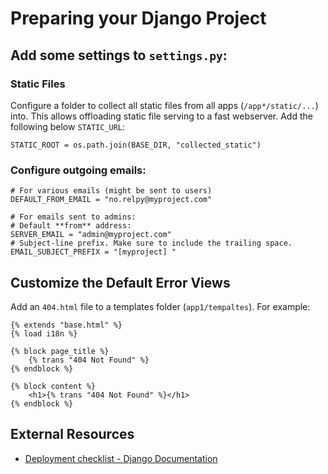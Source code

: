 # Preparing your Django Project

## Add some settings to `settings.py`:

### Static Files
Configure a folder to collect all static files from all apps (`/app*/static/...`) into.  This allows offloading static file serving to a fast webserver.  Add the following below `STATIC_URL`:

    STATIC_ROOT = os.path.join(BASE_DIR, "collected_static")

### Configure outgoing emails:

    # For various emails (might be sent to users)
    DEFAULT_FROM_EMAIL = "no.relpy@myproject.com"

    # For emails sent to admins:
    # Default **from** address:
    SERVER_EMAIL = "admin@myproject.com"
    # Subject-line prefix. Make sure to include the trailing space.
    EMAIL_SUBJECT_PREFIX = "[myproject] "

## Customize the Default Error Views

Add an `404.html` file to a templates folder (`app1/tempaltes`).  For example:

    {% extends "base.html" %}
    {% load i18n %}

    {% block page_title %}
        {% trans "404 Not Found" %}
    {% endblock %}

    {% block content %}
        <h1>{% trans "404 Not Found" %}</h1>
    {% endblock %}


## External Resources
* [Deployment checklist - Django Documentation](https://docs.djangoproject.com/en/2.0/howto/deployment/checklist/)




